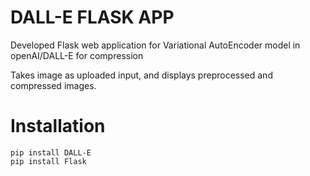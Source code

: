 # DALL-E FLASK APP

Developed Flask web application for Variational AutoEncoder model in openAI/DALL-E for compression

Takes image as uploaded input, and displays preprocessed and compressed images.

# Installation


	pip install DALL-E
	pip install Flask

